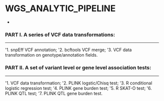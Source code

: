 # WGS_ANALYTIC_PIPELINE 
-

### PART I. A series of VCF data transformations:
---
'1. snpEff VCF annotation;
'2. bcftools VCF merge;
'3. VCF data transformation on genotype/annotation fields.

### PART II. A set of variant level or gene level association tests:
---
'1. VCF data transformation;
'2. PLINK logstic/Chisq test;
'3. R conditional logistic regression test;
'4. PLINK gene burden test;
'5. R SKAT-O test;
'6. PLINK QTL test;
'7. PLINK QTL gene burden test.
